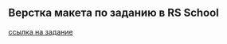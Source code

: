 ## Верстка макета по заданию в RS School
[ссылка на задание](https://github.com/rolling-scopes-school/tasks/tree/980946ea9149a14dd4826b82aea2ca012a4fd898/stage1/stream2/online-zoo)